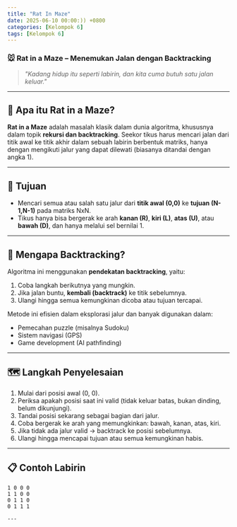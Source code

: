 ```yaml
---
title: "Rat In Maze"
date: 2025-06-10 00:00:)) +0800
categories: [Kelompok 6]
tags: [Kelompok 6]
---
```


### 🐭 Rat in a Maze – Menemukan Jalan dengan Backtracking

> *"Kadang hidup itu seperti labirin, dan kita cuma butuh satu jalan keluar."*

---

## 📌 Apa itu Rat in a Maze?

**Rat in a Maze** adalah masalah klasik dalam dunia algoritma, khususnya dalam topik **rekursi dan backtracking**. Seekor tikus harus mencari jalan dari titik awal ke titik akhir dalam sebuah labirin berbentuk matriks, hanya dengan mengikuti jalur yang dapat dilewati (biasanya ditandai dengan angka 1).

---

## 🎯 Tujuan

- Mencari semua atau salah satu jalur dari **titik awal (0,0)** ke **tujuan (N-1,N-1)** pada matriks NxN.
- Tikus hanya bisa bergerak ke arah **kanan (R)**, **kiri (L)**, **atas (U)**, atau **bawah (D)**, dan hanya melalui sel bernilai 1.

---

## 🧠 Mengapa Backtracking?

Algoritma ini menggunakan **pendekatan backtracking**, yaitu:

1. Coba langkah berikutnya yang mungkin.
2. Jika jalan buntu, **kembali (backtrack)** ke titik sebelumnya.
3. Ulangi hingga semua kemungkinan dicoba atau tujuan tercapai.

Metode ini efisien dalam eksplorasi jalur dan banyak digunakan dalam:

- Pemecahan puzzle (misalnya Sudoku)
- Sistem navigasi (GPS)
- Game development (AI pathfinding)

---

## 🗺️ Langkah Penyelesaian

1. Mulai dari posisi awal (0, 0).
2. Periksa apakah posisi saat ini valid (tidak keluar batas, bukan dinding, belum dikunjungi).
3. Tandai posisi sekarang sebagai bagian dari jalur.
4. Coba bergerak ke arah yang memungkinkan: bawah, kanan, atas, kiri.
5. Jika tidak ada jalur valid → backtrack ke posisi sebelumnya.
6. Ulangi hingga mencapai tujuan atau semua kemungkinan habis.

---

## 📋 Contoh Labirin

```text
1 0 0 0
1 1 0 0
0 1 1 0
0 1 1 1

---